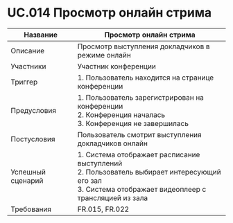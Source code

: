 # UC.014 Просмотр онлайн стрима
<!-- Подробное описание сценария использования системы с привязкой к ролям участников и задействованным бизнес-сущностям 
https://confluence.mts.ru/pages/viewpage.action?pageId=375782119 
-->

<!-- 
    Примечание для проверяющего:
    Поменял формат таблицы на HTML, т.к. в Markdown-таблицах очень трудно работать с многострочным текстом
-->

<table>
    <thead>
        <th>Название</th>
        <th>Просмотр онлайн стрима</th>
    </thead>
    <tbody>
        <tr>
            <td>Описание</td>
            <td>Просмотр выступления докладчиков в режиме онлайн</td>
        </tr>
        <tr>
            <td>Участники</td>
            <td>Участник конференции</td>
        </tr>
        <tr>
            <td>Триггер</td>
            <td>
                1. Пользователь находится на странице конференции</br>
            </td>
        </tr>
        <tr>
            <td>Предусловия</td>
            <td>
                1. Пользователь зарегистрирован на конференции</br>
                2. Конференция началась</br>
                3. Конференция не завершилась</br>
            </td>
        </tr>
        <tr>
            <td>Постусловия</td>
            <td>Пользователь смотрит выступления докладчиков онлайн</td>
        </tr>
        <tr>
            <td>Успешный сценарий</td>
            <td>
                1. Система отображает расписание выступлений</br>
                2. Пользователь выбирает интересующий его зал</br>
                3. Система отображает видеоплеер с трансляцией из зала
            </td>
        </tr>
        <tr>
            <td>Требования</td>
            <td>FR.015, FR.022</td>
        </tr>
    </tbody>
</table>